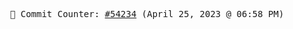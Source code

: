<p align="center">
    <samp>
        📮 Commit Counter: <a href="https://github.com/Javascript-void0/Javascript-void0/commits/main">#54234</a> (April 25, 2023 @ 06:58 PM)
    </samp>
</p>